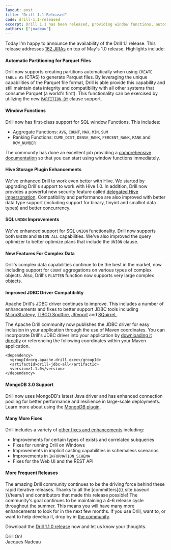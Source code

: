 ```yaml
---
layout: post
title: "Drill 1.1 Released"
code: drill-1.1-released
excerpt: Drill 1.1 has been released, providing window functions, automatic partitioning, improved MongoDB support and more. This release addresses 162 JIRAs.
authors: ["jnadeau"]
---
```

Today I'm happy to announce the availability of the Drill 1.1 release. This release addresses [162 JIRAs](https://issues.apache.org/jira/secure/ReleaseNote.jspa?projectId=12313820&version=12329689) on top of May's 1.0 release. Highlights include:

#### Automatic Partitioning for Parquet Files
Drill now supports creating partitions automatically when using `CREATE TABLE AS` (CTAS) to generate Parquet files. By leveraging the unique capabilities of the Parquet file format, Drill is able provide this capability and still maintain data integrity and compatibility with all other systems that consume Parquet (a world's first). This functionality can be exercised by utilizing the new [`PARTITION BY`](https://drill.apache.org/docs/partition-by-clause/) clause support.

#### Window Functions
Drill now has first-class support for SQL window Functions. This includes:

  * Aggregate Functions: `AVG`, `COUNT`, `MAX`, `MIN`, `SUM`
  * Ranking Functions: `CUME_DIST`, `DENSE_RANK`, `PERCENT_RANK`, `RANK` and `ROW_NUMBER`

The community has done an excellent job providing a [comprehensive documentation](https://drill.apache.org/docs/sql-window-functions-introduction/) so that you can start using window functions immediately.  

#### Hive Storage Plugin Enhancements
We've enhanced Drill to work even better with Hive. We started by upgrading Drill's support to work with Hive 1.0. In addition, Drill now provides a powerful new security feature called [delegated Hive impersonation](https://drill.apache.org/docs/configuring-user-impersonation-with-hive-authorization/). Compatibility and performance are also improved with better data type support (including support for binary, tinyint and smallint data types) and better concurrency.

#### SQL `UNION` Improvements
We've enhanced support for SQL `UNION` functionality.  Drill now supports both `UNION` and `UNION ALL` capabilities.  We've also improved the query optimizer to better optimize plans that include the `UNION` clause.

#### New Features For Complex Data
Drill's complex data capabilities continue to be the best in the market, now including support for `COUNT` aggregations on various types of complex objects. Also, Drill's `FLATTEN` function now supports very large complex objects.

#### Improved JDBC Driver Compatibility
Apache Drill's JDBC driver continues to improve. This includes a number of enhancements and fixes to better support JDBC tools including [MicroStrategy](https://drill.apache.org/docs/using-microstrategy-analytics-with-apache-drill/), [TIBCO Spotfire](https://drill.apache.org/docs/using-tibco-spotfire-desktop-with-drill/), [JReport](https://drill.apache.org/docs/configuring-jreport-with-drill/) and [SQuirreL](https://drill.apache.org/docs/using-jdbc-with-squirrel-on-windows/).  

The Apache Drill community now publishes the JDBC driver for easy inclusion in your application through the use of Maven coordinates. You can incorporate Drill's JDBC driver into your application by [downloading it directly](http://search.maven.org/remotecontent?filepath=org/apache/drill/exec/drill-jdbc-all/1.1.0/drill-jdbc-all-1.1.0.jar) or referencing the following coordinates within your Maven application.  

    <dependency>
      <groupId>org.apache.drill.exec</groupId>
      <artifactId>drill-jdbc-all</artifactId>
      <version>1.1.0</version>
    </dependency>


#### MongoDB 3.0 Support
Drill now uses MongoDB's latest Java driver and has enhanced connection pooling for better performance and resilience in large-scale deployments.  Learn more about using the [MongoDB plugin](https://drill.apache.org/docs/mongodb-plugin-for-apache-drill/).

#### Many More Fixes
Drill includes a variety of [other fixes and enhancements](https://issues.apache.org/jira/secure/ReleaseNote.jspa?projectId=12313820&version=12329689) including:

  * Improvements for certain types of exists and correlated subqueries
  * Fixes for running Drill on Windows
  * Improvements in implicit casting capabilities in schemaless scenarios
  * Improvements in `INFORMATION_SCHEMA`
  * Fixes for the Web UI and the REST API

#### More Frequent Releases
The amazing Drill community continues to be the driving force behind these rapid iterative releases.  Thanks to all the [committers]({{ site.baseurl }}/team/) and contributors that made this release possible!  The community's goal continues to be maintaining a 4-6 release cycle throughout the summer.  This means you will have many more enhancements to look for in the next few months.  If you use Drill, want to, or want to help develop it, drop by in [the community](https://drill.apache.org/mailinglists/).

Download the [Drill 1.1.0 release](https://drill.apache.org/download/) now and let us know your thoughts.

Drill On!  
Jacques Nadeau